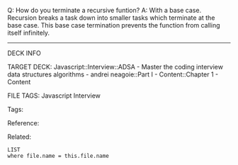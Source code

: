 Q: How do you terminate a recursive funtion?
A: With a base case. Recursion breaks a task down into smaller tasks which terminate at the base case. This base case termination prevents the function from calling itself infinitely.
<!--ID: 1689972344477-->



---

DECK INFO

TARGET DECK: Javascript::Interview::ADSA - Master the coding interview data structures algorithms - andrei neagoie::Part I - Content::Chapter 1 - Content

FILE TAGS: Javascript Interview

Tags:

Reference:

Related:

```dataview
LIST
where file.name = this.file.name
```
